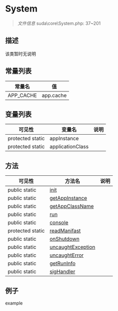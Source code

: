#  System 

> *文件信息* suda\core\System.php: 37~201



## 描述

该类暂时无说明


## 常量列表
| 常量名  |  值|
|--------|----|
|APP_CACHE | app.cache | 





## 变量列表
| 可见性 |  变量名   | 说明 |
|--------|----|------|
| protected static  | appInstance | | 
| protected static  | applicationClass | | 



## 方法


| 可见性 | 方法名 | 说明 |
|--------|-------|------|
| public static|[init](System/init.md) |  |
| public static|[getAppInstance](System/getAppInstance.md) |  |
| public static|[getAppClassName](System/getAppClassName.md) |  |
| public static|[run](System/run.md) |  |
| public static|[console](System/console.md) |  |
| protected static|[readManifast](System/readManifast.md) |  |
| public static|[onShutdown](System/onShutdown.md) |  |
| public static|[uncaughtException](System/uncaughtException.md) |  |
| public static|[uncaughtError](System/uncaughtError.md) |  |
| public static|[getRunInfo](System/getRunInfo.md) |  |
| public static|[sigHandler](System/sigHandler.md) |  |



## 例子

example